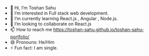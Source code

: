 - 👋 Hi, I’m Toshan Sahu
- 👀 I’m interested in Full stack web development.
- 🌱 I’m currently learning React.js , Angular , Node.js.
- 💞️ I’m looking to collaborate on React.js
- 📫 How to reach me https://toshan-sahu.github.io/toshan-sahu-portfolio/
- 😄 Pronouns: He/Him
- ⚡ Fun fact: I am single.

<!---
toshan-sahu/toshan-sahu is a ✨ special ✨ repository because its `README.md` (this file) appears on your GitHub profile.
You can click the Preview link to take a look at your changes.
--->
